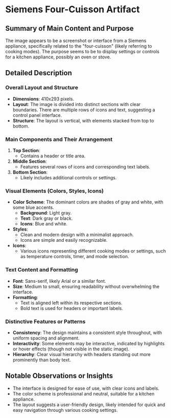 # Siemens Four-Cuisson Artifact

## Summary of Main Content and Purpose
The image appears to be a screenshot or interface from a Siemens appliance, specifically related to the "four-cuisson" (likely referring to cooking modes). The purpose seems to be to display settings or controls for a kitchen appliance, possibly an oven or stove.

## Detailed Description

### Overall Layout and Structure
- **Dimensions**: 410x293 pixels.
- **Layout**: The image is divided into distinct sections with clear boundaries. There are multiple rows of icons and text, suggesting a control panel interface.
- **Structure**: The layout is vertical, with elements stacked from top to bottom.

### Main Components and Their Arrangement
1. **Top Section**:
   - Contains a header or title area.
2. **Middle Section**:
   - Features several rows of icons and corresponding text labels.
3. **Bottom Section**:
   - Likely includes additional controls or settings.

### Visual Elements (Colors, Styles, Icons)
- **Color Scheme**: The dominant colors are shades of gray and white, with some blue accents.
  - **Background**: Light gray.
  - **Text**: Dark gray or black.
  - **Icons**: Blue and white.
- **Styles**:
  - Clean and modern design with a minimalist approach.
  - Icons are simple and easily recognizable.
- **Icons**:
  - Various icons representing different cooking modes or settings, such as temperature controls, timer, and mode selection.

### Text Content and Formatting
- **Font**: Sans-serif, likely Arial or a similar font.
- **Size**: Medium to small, ensuring readability without overwhelming the interface.
- **Formatting**:
  - Text is aligned left within its respective sections.
  - Bold text is used for headers or important labels.

### Distinctive Features or Patterns
- **Consistency**: The design maintains a consistent style throughout, with uniform spacing and alignment.
- **Interactivity**: Some elements may be interactive, indicated by highlights or hover effects (though not visible in the static image).
- **Hierarchy**: Clear visual hierarchy with headers standing out more prominently than body text.

## Notable Observations or Insights
- The interface is designed for ease of use, with clear icons and labels.
- The color scheme is professional and neutral, suitable for a kitchen appliance.
- The layout suggests a user-friendly design, likely intended for quick and easy navigation through various cooking settings.